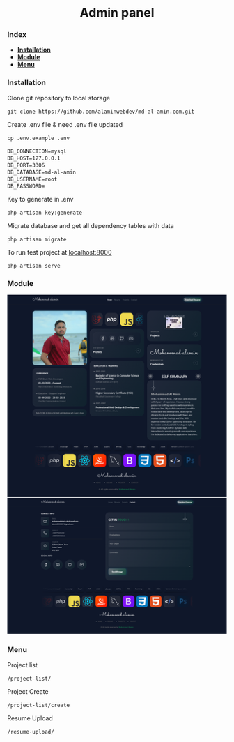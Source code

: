 <h1 align='center'>Admin panel</h1>

<h3>Index</h3>

- **[Installation](#Installation)**
- **[Module](#Module)**
- **[Menu](#Menu)**

 <h3 id="Installation">Installation</h3>

Clone git repository to local storage
```
git clone https://github.com/alaminwebdev/md-al-amin.com.git
```
Create .env file & need .env file updated
```
cp .env.example .env
```
```
DB_CONNECTION=mysql
DB_HOST=127.0.0.1
DB_PORT=3306
DB_DATABASE=md-al-amin
DB_USERNAME=root
DB_PASSWORD=
```
Key to generate in .env
```
php artisan key:generate
```
Migrate database and get all dependency tables with data
```
php artisan migrate
```
To run test project at [localhost:8000](http://localhost:8000)
```
php artisan serve
```
<h3 id="Module">Module</h3>

![Home](public/markdown/home.png)
![Contact](public/markdown/contact.png)

<h3 id="Menu">Menu</h3>

Project list
```
/project-list/
```

Project Create
```
/project-list/create
```

Resume Upload
```
/resume-upload/
```

